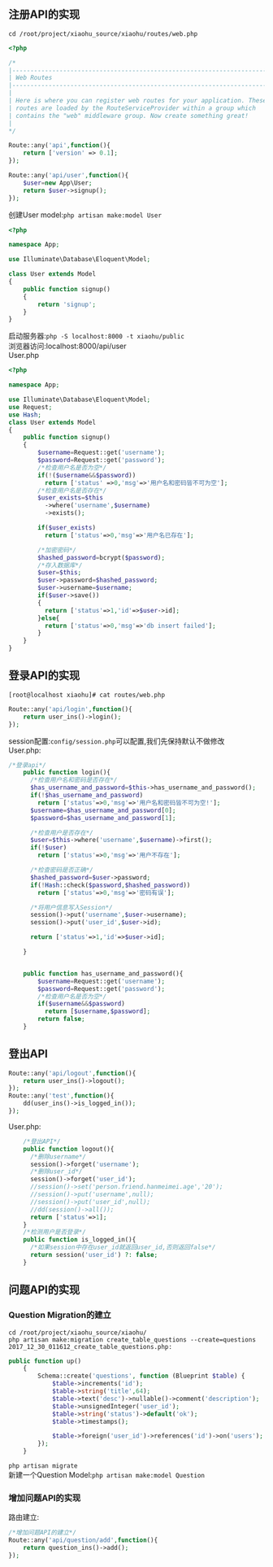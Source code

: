## 注册API的实现
`cd /root/project/xiaohu_source/xiaohu/routes/web.php`
```php
<?php

/*
|--------------------------------------------------------------------------
| Web Routes
|--------------------------------------------------------------------------
|
| Here is where you can register web routes for your application. These
| routes are loaded by the RouteServiceProvider within a group which
| contains the "web" middleware group. Now create something great!
|
*/

Route::any('api',function(){
    return ['version' => 0.1];
});

Route::any('api/user',function(){
    $user=new App\User;
    return $user->signup();
});
```
创建User model:`php artisan make:model User`<br>
```php
<?php

namespace App;

use Illuminate\Database\Eloquent\Model;

class User extends Model
{
    public function signup()
    {
        return 'signup';
    }
}
```
启动服务器:`php -S localhost:8000 -t xiaohu/public`<br>
浏览器访问:localhost:8000/api/user<br>
User.php<br>
```php
<?php

namespace App;

use Illuminate\Database\Eloquent\Model;
use Request;
use Hash;
class User extends Model
{
    public function signup()
    {
        $username=Request::get('username');
        $password=Request::get('password');
        /*检查用户名是否为空*/
        if(!($username&&$password))
          return ['status' =>0,'msg'=>'用户名和密码皆不可为空'];
        /*检查用户名是否存在*/
        $user_exists=$this
          ->where('username',$username)
          ->exists();

        if($user_exists)
          return ['status'=>0,'msg'=>'用户名已存在'];

        /*加密密码*/
        $hashed_password=bcrypt($password);
        /*存入数据库*/
        $user=$this;
        $user->password=$hashed_password;
        $user->username=$username;
        if($user->save())
        {
          return ['status'=>1,'id'=>$user->id];
        }else{
          return ['status'=>0,'msg'=>'db insert failed'];
        }
    }
}
```
## 登录API的实现
`[root@localhost xiaohu]# cat routes/web.php`
```php
Route::any('api/login',function(){
    return user_ins()->login();
});
```
session配置:`config/session.php`可以配置,我们先保持默认不做修改<br>
User.php:<br>
```php
/*登录api*/
    public function login(){
      /*检查用户名和密码是否存在*/
      $has_username_and_password=$this->has_username_and_password();
      if(!$has_username_and_password)
        return ['status'=>0,'msg'=>'用户名和密码皆不可为空!'];
      $username=$has_username_and_password[0];
      $password=$has_username_and_password[1];

      /*检查用户是否存在*/
      $user=$this->where('username',$username)->first();
      if(!$user)
        return ['status'=>0,'msg'=>'用户不存在'];

      /*检查密码是否正确*/
      $hashed_password=$user->password;
      if(!Hash::check($password,$hashed_password))
        return ['status'=>0,'msg'=>'密码有误'];

      /*将用户信息写入Session*/
      session()->put('username',$user->username);
      session()->put('user_id',$user->id);

      return ['status'=>1,'id'=>$user->id];

    }


    public function has_username_and_password(){
        $username=Request::get('username');
        $password=Request::get('password');
        /*检查用户名是否为空*/
        if($username&&$password)
          return [$username,$password];
        return false;
    }
```
## 登出API
```php
Route::any('api/logout',function(){
    return user_ins()->logout();
});
Route::any('test',function(){
    dd(user_ins()->is_logged_in());
});
```
User.php:<br>
```php
    /*登出API*/
    public function logout(){
      /*删除username*/
      session()->forget('username');
      /*删除user_id*/
      session()->forget('user_id');
      //session()->set('person.friend.hanmeimei.age','20');
      //session()->put('username',null);
      //session()->put('user_id',null);
      //dd(session()->all());
      return ['status'=>1];
    }
    /*检测用户是否登录*/
    public function is_logged_in(){
      /*如果session中存在user_id就返回user_id,否则返回false*/
      return session('user_id') ?: false;
    }
```
## 问题API的实现
### Question Migration的建立
`cd /root/project/xiaohu_source/xiaohu/`<br>
`php artisan make:migration create_table_questions --create=questions`<br>
`2017_12_30_011612_create_table_questions.php:`<br>
```php
public function up()
    {
        Schema::create('questions', function (Blueprint $table) {
            $table->increments('id');
            $table->string('title',64);
            $table->text('desc')->nullable()->comment('description');
            $table->unsignedInteger('user_id');
            $table->string('status')->default('ok');
            $table->timestamps();

            $table->foreign('user_id')->references('id')->on('users');
        });
    }
```
`php artisan migrate`<br>
新建一个Question Model:`php artisan make:model Question`<br>
### 增加问题API的实现
路由建立:<br>
```php
/*增加问题API的建立*/
Route::any('api/question/add',function(){
    return question_ins()->add();
});
```







